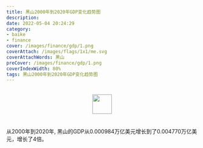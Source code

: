 ```yaml
---
title: 黑山2000年到2020年GDP变化趋势图
description: 
date: 2022-05-04 20:24:29
category:
- baike
- finance
cover: /images/finance/gdp/1.png
coverAttach: /images/flags/1x1/me.svg
coverAttachWords: 黑山
preCover: /images/finance/gdp/1.png
coverIndexWidth: 80%
tags: 黑山2000年到2020年GDP变化趋势图
---
```




<script src="/assets/js/charts/chart.js"></script>

<div style="text-align: center; margin: 30px 0; ">
    <img src="/images/flags/1x1/me.svg" style="width: 50px; border: 1px solid #cccccc; ">
</div>

<div style="width: 98%; margin: 0 0 35px 0; ">
    <canvas id="myChart"></canvas>
</div>

<div>
<p class="paragraph">从2000年到2020年, 黑山的GDP从0.000984万亿美元增长到了0.004770万亿美元，增长了4倍。</p>
</div>

<script>

    const dataGdp = {
        labels: [2000, 2001, 2002, 2003, 2004, 2005, 2006, 2007, 2008, 2009, 2010, 2011, 2012, 2013, 2014, 2015, 2016, 2017, 2018, 2019, 2020],
        datasets: [{
            label: '(万亿美元)  •  即刻编程  •  cn.hongkezhang.com',
            backgroundColor: 'rgb(0 0 128)',
            borderColor: 'rgb(0 0 128)',
            data: [0.000984, 0.001160, 0.001285, 0.001708, 0.002073, 0.002257, 0.002722, 0.003681, 0.004546, 0.004159, 0.004143, 0.004545, 0.004088, 0.004464, 0.004588, 0.004053, 0.004374, 0.004845, 0.005504, 0.005543, 0.004770],
            barPercentage: 0.3
        }]
    };

    const config = {
        type: 'line',
        data: dataGdp,
        options: {
            series: [
                {
                    barWidth: '20%'
                }
            ]
        }
    };

    const myChart = new Chart(
        document.getElementById('myChart'),
        config
    );
</script>
